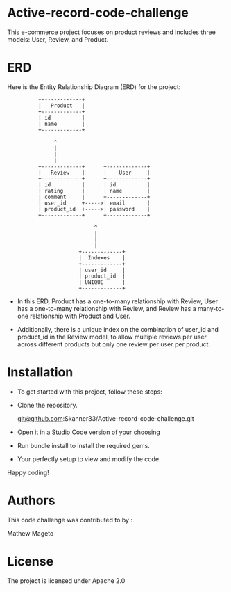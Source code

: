 # Active-record-code-challenge
This e-commerce project focuses on product reviews and includes three models: User, Review, and Product.

# ERD
Here is the Entity Relationship Diagram (ERD) for the project:


              +-------------+
              |   Product   |
              +-------------+
              | id          |
              | name        |
              +-------------+

                   ^
                   |
                   |
                   |
              +-------------+      +-------------+
              |   Review    |      |    User     |
              +-------------+      +-------------+
              | id          |      | id          |
              | rating      |      | name        |
              | comment     |      +-------------+
              | user_id     +----->| email       |
              | product_id  +----->| password    |
              +-------------+      +-------------+

                                ^
                                |
                                |
                                |
                           +-------------+
                           |  Indexes    |
                           +-------------+
                           | user_id     |
                           | product_id  |
                           | UNIQUE      |
                           +-------------+
- In this ERD, Product has a one-to-many relationship with Review, User has a one-to-many relationship with Review, and Review has a many-to-one relationship with Product and User. 

- Additionally, there is a unique index on the combination of user_id and product_id in the Review model, to allow multiple reviews per user across different products but only one review per user per product.

# Installation
- To get started with this project, follow these steps:

- Clone the repository.

    git@github.com:Skanner33/Active-record-code-challenge.git

- Open it in a Studio Code version of your choosing

- Run bundle install to install the required gems.

- Your perfectly setup to view and modify the code.

Happy coding!

# Authors
This code challenge was contributed to by :

Mathew Mageto

# License
The project is licensed under Apache 2.0